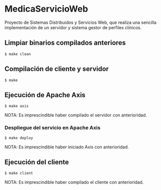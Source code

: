 # MedicaServicioWeb


Proyecto de Sistemas Distribuidos y Servicios Web, que realiza una
sencilla implementación de un servidor y sistema gestor de perfiles
clínicos.


## Limpiar binarios compilados anteriores


    $ make clean


## Compilación de cliente y servidor


    $ make


## Ejecución de Apache Axis


    $ make axis


NOTA: Es imprescindible haber compilado el servidor con anterioridad.


### Despliegue del servicio en Apache Axis


    $ make deploy


NOTA: Es imprescindible haber iniciado Axis con anterioridad.


## Ejecución del cliente


    $ make client


NOTA: Es imprescindible haber compilado el cliente con anterioridad.

